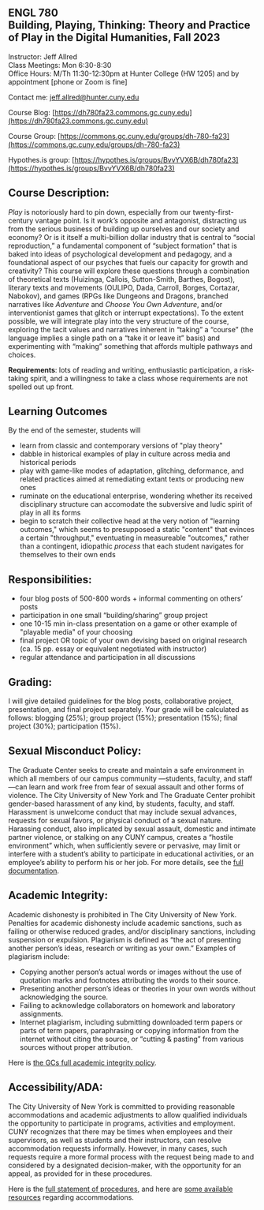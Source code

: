 ## ENGL 780 <br>Building, Playing, Thinking: Theory and Practice of Play in the Digital Humanities, Fall 2023

Instructor: Jeff Allred<br>
Class Meetings: Mon 6:30-8:30<br> 
Office Hours: M/Th 11:30-12:30pm at Hunter College (HW 1205) and by appointment [phone or Zoom is fine]<br>

Contact me: [jeff.allred@hunter.cuny.edu](mailto:jeff.allred@hunter.cuny.edu)

Course Blog: [https://dh780fa23.commons.gc.cuny.edu](https://dh780fa23.commons.gc.cuny.edu)

Course Group: [https://commons.gc.cuny.edu/groups/dh-780-fa23](https://commons.gc.cuny.edu/groups/dh-780-fa23)


Hypothes.is group: [https://hypothes.is/groups/BvvYVX6B/dh780fa23](https://hypothes.is/groups/BvvYVX6B/dh780fa23)


## Course Description:

*Play* is notoriously hard to pin down, especially from our twenty-first-century vantage point. Is it *work’s* opposite and antagonist, distracting us from the serious business of building up ourselves and our society and economy? Or is it itself a multi-billion dollar industry that is central to “social reproduction,” a fundamental component of “subject formation” that is baked into ideas of psychological development and pedagogy, and a foundational aspect of our psyches that fuels our capacity for growth and creativity? This course will explore these questions through a combination of theoretical texts (Huizinga, Callois, Sutton-Smith, Barthes, Bogost), literary texts  and movements (OULIPO, Dada, Carroll, Borges, Cortazar, Nabokov), and games (RPGs like Dungeons and Dragons, branched narratives like *Adventure* and *Choose You Own Adventure*, and/or interventionist games that glitch or interrupt expectations). To the extent possible, we will integrate play into the very structure of the course, exploring the tacit values and narratives inherent in “taking” a “course” (the language implies a single path on a “take it or leave it” basis) and experimenting with “making” something that affords multiple pathways and choices. 

**Requirements**: lots of reading and writing, enthusiastic participation, a risk-taking spirit, and a willingness to take a class whose requirements are not spelled out up front.
## Learning Outcomes

By the end of the semester, students will

- learn from classic and contemporary versions of "play theory"
- dabble in historical examples of play in culture across media and historical periods
- play with game-like modes of adaptation, glitching, deformance, and related practices aimed at remediating extant texts or producing new ones
- ruminate on the educational enterprise, wondering whether its received disciplinary structure can accomodate the subversive and ludic spirit of play in all its forms
- begin to scratch their collective head at the very notion of "learning outcomes," which seems to presupposed a static "content" that evinces a certain "throughput," eventuating in measureable "outcomes," rather than a contingent, idiopathic *process* that each student navigates for themselves to their own ends

## **Responsibilities:** 

- four blog posts of 500-800 words + informal commenting on others’ posts
- participation in one small “building/sharing” group project
- one 10-15 min in-class presentation on a game or other example of "playable media" of your choosing
- final project OR topic of your own devising based on original research (ca. 15 pp. essay or equivalent negotiated with instructor)
- regular attendance and participation in all discussions

## **Grading:** 
I will give detailed guidelines for the blog posts, collaborative project, presentation, and final project separately.  Your grade will be calculated as follows: blogging (25%); group project (15%); presentation (15%); final project (30%); participation (15%). 


## Sexual Misconduct Policy:

The Graduate Center seeks to create and maintain a safe environment in which all members of our campus community —students, faculty, and staff—can learn and work free from fear of sexual assault and other forms of violence. The City University of New York and The Graduate Center prohibit gender-based harassment of any kind, by students, faculty, and staff. Harassment is unwelcome conduct that may include sexual advances, requests for sexual favors, or physical conduct of a sexual nature. Harassing conduct, also implicated by sexual assault, domestic and intimate partner violence, or stalking on any CUNY campus, creates a “hostile environment” which, when sufficiently severe or pervasive, may limit or interfere with a student’s ability to participate in educational activities, or an employee’s ability to perform his or her job. For more details, see the [full documentation](https://www.gc.cuny.edu/TitleIX).


## Academic Integrity:

Academic dishonesty is prohibited in The City University of New York. Penalties for academic dishonesty include academic sanctions, such as failing or otherwise reduced grades, and/or disciplinary sanctions, including suspension or expulsion. Plagiarism is defined as “the act of presenting another person’s ideas, research or writing as your own.” Examples of plagiarism include:

- Copying another person’s actual words or images without the use of quotation marks and footnotes attributing the words to their source.
- Presenting another person’s ideas or theories in your own words without acknowledging the source.
- Failing to acknowledge collaborators on homework and laboratory assignments.
- Internet plagiarism, including submitting downloaded term papers or parts of term papers, paraphrasing or copying information from the internet without citing the source, or “cutting & pasting” from various sources without proper attribution.

Here is [the GCs full academic integrity policy](https://www.cuny.edu/about/administration/offices/legal-affairs/policies-procedures/academic-integrity-policy/).


## Accessibility/ADA:

The City University of New York is committed to providing reasonable accommodations and academic adjustments to allow qualified individuals the opportunity to participate in programs, activities and employment. CUNY recognizes that there may be times when employees and their supervisors, as well as students and their instructors, can resolve accommodation requests informally. However, in many cases, such requests require a more formal process with the request being made to and considered by a designated decision-maker, with the opportunity for an appeal, as provided for in these procedures.

Here is the [full statement of procedures](http://www.cuny.edu/about/administration/offices/legal-affairs/policies-procedures/reasonable-accommodations-and-academic-adjustments/i-policy-statement/), and here are [some available resources](https://www.gc.cuny.edu/Prospective-Current-Students/Current-Students/Student-Disability-Services/Student-Resources) regarding accommodations.




